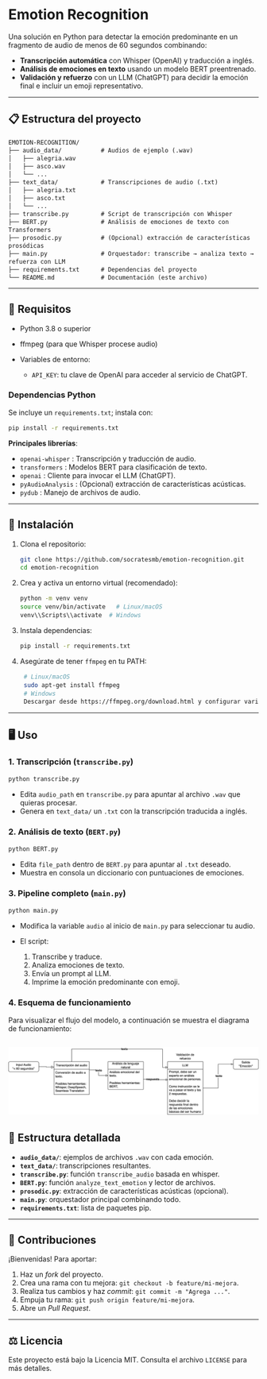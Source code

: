 # Emotion Recognition

Una solución en Python para detectar la emoción predominante en un fragmento de audio de menos de 60 segundos combinando:

* **Transcripción automática** con Whisper (OpenAI) y traducción a inglés.
* **Análisis de emociones en texto** usando un modelo BERT preentrenado.
* **Validación y refuerzo** con un LLM (ChatGPT) para decidir la emoción final e incluir un emoji representativo.

---

## 📋 Estructura del proyecto

```
EMOTION-RECOGNITION/
├── audio_data/           # Audios de ejemplo (.wav)
│   ├── alegria.wav
│   ├── asco.wav
│   └── ...              
├── text_data/            # Transcripciones de audio (.txt)
│   ├── alegria.txt
│   ├── asco.txt
│   └── ...
├── transcribe.py         # Script de transcripción con Whisper
├── BERT.py               # Análisis de emociones de texto con Transformers
├── prosodic.py           # (Opcional) extracción de características prosódicas
├── main.py               # Orquestador: transcribe → analiza texto → refuerza con LLM
├── requirements.txt      # Dependencias del proyecto
└── README.md             # Documentación (este archivo)
```

---

## 🔧 Requisitos

* Python 3.8 o superior
* ffmpeg (para que Whisper procese audio)
* Variables de entorno:

  * `API_KEY`: tu clave de OpenAI para acceder al servicio de ChatGPT.

### Dependencias Python

Se incluye un `requirements.txt`; instala con:

```bash
pip install -r requirements.txt
```

**Principales librerías**:

* `openai-whisper`  : Transcripción y traducción de audio.
* `transformers`    : Modelos BERT para clasificación de texto.
* `openai`         : Cliente para invocar el LLM (ChatGPT).
* `pyAudioAnalysis` : (Opcional) extracción de características acústicas.
* `pydub`          : Manejo de archivos de audio.

---

## 🚀 Instalación

1. Clona el repositorio:

   ```bash
   git clone https://github.com/socratesmb/emotion-recognition.git 
   cd emotion-recognition
   ```

2. Crea y activa un entorno virtual (recomendado):
   
    ```bash
    python -m venv venv
    source venv/bin/activate   # Linux/macOS
    venv\\Scripts\\activate  # Windows
    ```

3. Instala dependencias:

   ```bash
   pip install -r requirements.txt
   ```


4. Asegúrate de tener `ffmpeg` en tu PATH:
   ```bash
    # Linux/macOS
    sudo apt-get install ffmpeg
    # Windows
    Descargar desde https://ffmpeg.org/download.html y configurar variable PATH
    ```

---

## 🖥️ Uso

### 1. Transcripción (`transcribe.py`)

```bash
python transcribe.py
```

* Edita `audio_path` en `transcribe.py` para apuntar al archivo `.wav` que quieras procesar.
* Genera en `text_data/` un `.txt` con la transcripción traducida a inglés.

### 2. Análisis de texto (`BERT.py`)

```bash
python BERT.py
```

* Edita `file_path` dentro de `BERT.py` para apuntar al `.txt` deseado.
* Muestra en consola un diccionario con puntuaciones de emociones.

### 3. Pipeline completo (`main.py`)

```bash
python main.py
```

* Modifica la variable `audio` al inicio de `main.py` para seleccionar tu audio.
* El script:

  1. Transcribe y traduce.
  2. Analiza emociones de texto.
  3. Envía un prompt al LLM.
  4. Imprime la emoción predominante con emoji.

### 4. Esquema de funcionamiento

Para visualizar el flujo del modelo, a continuación se muestra el diagrama de funcionamiento:

![Diagrama](diagram.png)
---

## 📂 Estructura detallada

* **`audio_data/`**: ejemplos de archivos `.wav` con cada emoción.
* **`text_data/`**: transcripciones resultantes.
* **`transcribe.py`**: función `transcribe_audio` basada en whisper.
* **`BERT.py`**: función `analyze_text_emotion` y lector de archivos.
* **`prosodic.py`**: extracción de características acústicas (opcional).
* **`main.py`**: orquestador principal combinando todo.
* **`requirements.txt`**: lista de paquetes pip.

---

## 🤝 Contribuciones

¡Bienvenidas! Para aportar:

1. Haz un *fork* del proyecto.
2. Crea una rama con tu mejora: `git checkout -b feature/mi-mejora`.
3. Realiza tus cambios y haz *commit*: `git commit -m "Agrega ..."`.
4. Empuja tu rama: `git push origin feature/mi-mejora`.
5. Abre un *Pull Request*.

---

## ⚖️ Licencia

Este proyecto está bajo la Licencia MIT. Consulta el archivo `LICENSE` para más detalles.
